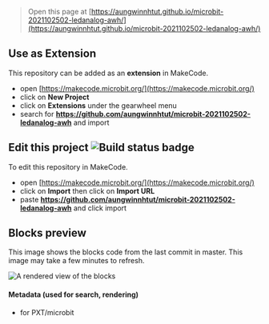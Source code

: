 
> Open this page at [https://aungwinnhtut.github.io/microbit-2021102502-ledanalog-awh/](https://aungwinnhtut.github.io/microbit-2021102502-ledanalog-awh/)

## Use as Extension

This repository can be added as an **extension** in MakeCode.

* open [https://makecode.microbit.org/](https://makecode.microbit.org/)
* click on **New Project**
* click on **Extensions** under the gearwheel menu
* search for **https://github.com/aungwinnhtut/microbit-2021102502-ledanalog-awh** and import

## Edit this project ![Build status badge](https://github.com/aungwinnhtut/microbit-2021102502-ledanalog-awh/workflows/MakeCode/badge.svg)

To edit this repository in MakeCode.

* open [https://makecode.microbit.org/](https://makecode.microbit.org/)
* click on **Import** then click on **Import URL**
* paste **https://github.com/aungwinnhtut/microbit-2021102502-ledanalog-awh** and click import

## Blocks preview

This image shows the blocks code from the last commit in master.
This image may take a few minutes to refresh.

![A rendered view of the blocks](https://github.com/aungwinnhtut/microbit-2021102502-ledanalog-awh/raw/master/.github/makecode/blocks.png)

#### Metadata (used for search, rendering)

* for PXT/microbit
<script src="https://makecode.com/gh-pages-embed.js"></script><script>makeCodeRender("{{ site.makecode.home_url }}", "{{ site.github.owner_name }}/{{ site.github.repository_name }}");</script>
